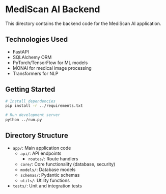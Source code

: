 # MediScan AI Backend

This directory contains the backend code for the MediScan AI application.

## Technologies Used
- FastAPI
- SQLAlchemy ORM
- PyTorch/TensorFlow for ML models
- MONAI for medical image processing
- Transformers for NLP

## Getting Started

```bash
# Install dependencies
pip install -r ../requirements.txt

# Run development server
python ../run.py
```

## Directory Structure
- `app/`: Main application code
  - `api/`: API endpoints
    - `routes/`: Route handlers
  - `core/`: Core functionality (database, security)
  - `models/`: Database models
  - `schemas/`: Pydantic schemas
  - `utils/`: Utility functions
- `tests/`: Unit and integration tests 

